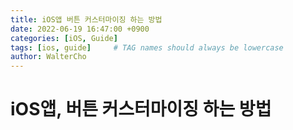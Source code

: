 ```yaml
---
title: iOS앱 버튼 커스터마이징 하는 방법
date: 2022-06-19 16:47:00 +0900
categories: [iOS, Guide]
tags: [ios, guide]     # TAG names should always be lowercase
author: WalterCho
---
```


# iOS앱, 버튼 커스터마이징 하는 방법